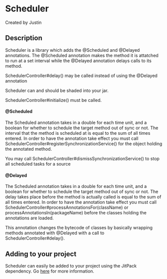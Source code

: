 **Scheduler**
=
Created by Justin

Description
-
Scheduler is a library which adds the @Scheduled and @Delayed annotations. The @Scheduled annotation makes the method it
is attatched to run at a set interval while the @Delayed annotation delays calls to its method.

SchedulerController#delay() may be called instead of using the @Delayed annotation

Scheduler can and should be shaded into your jar.

SchedulerController#initialize() must be called.

#### @Scheduled

The Scheduled annotation takes in a double for each time unit, and a boolean for whether to schedule the target method 
out of sync or not. The interval that the method is scheduled at is equal to the sum of all times entered. In order to 
have the annotation take effect you must call SchedulerController#registerSynchronizationService() for the object 
holding the annotated method.

You may call SchedulerController#dismissSynchronizationService() to stop all scheduled tasks for a source

#### @Delayed

The Scheduled annotation takes in a double for each time unit, and a boolean for whether to schedule the target method 
out of sync or not. The delay takes place before the method is actually called is equal to the sum of all times entered.
In order to have the annotation take effect you must call SchedulerController#processAnnotationsFor(className) or 
processAnnotationsIn(packageName) before the classes holding the annotations are loaded.

This annotation changes the bytecode of classes by basically wrapping methods annotated with @Delayed with
a call to SchedulerController#delay().

Adding to your project
-

Scheduler can easily be added to your project using the JitPack dependency. Go [here](https://jitpack.io/#JustinSamaKun/Scheduler)
for more information.
